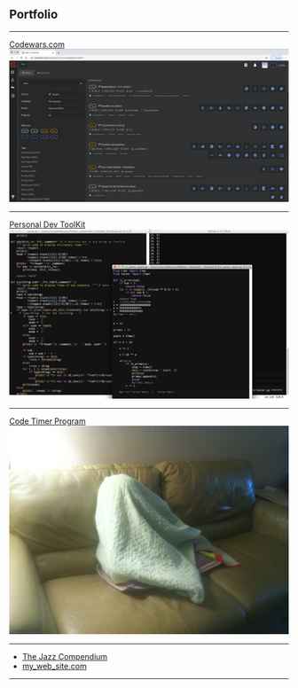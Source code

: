 ## Portfolio

---

<!-- ### Main Projects -->

[Codewars.com](/alternate_page)
<img src="images/codewars kata.png?raw=true"/>

---
[Personal Dev ToolKit](/acode_snippet.md)
<img src="images/dev_toolz.png?raw=true"/>

---
[Code Timer Program](http://example.com/)
<img src="images/IMG_6139.JPG?raw=true"/>

---

<!-- ### Secondary Projects -->

- [The Jazz Compendium](http://example.com/)
- [my_web_site.com](http://example.com/)

---
